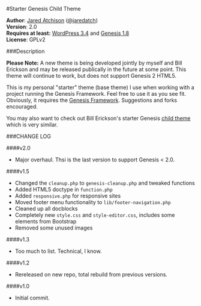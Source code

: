 #Starter Genesis Child Theme

**Author**: [Jared Atchison](http://www.jaredatchison.com) ([@jaredatch](http://www.twitter.com/jaredatch))   
**Version**: 2.0  
**Requires at least:** [WordPress 3.4](http://wordpress.org) and [Genesis 1.8](http://www.jaredatchison.com/go/genesis/)  
**License**: GPLv2

###Description

**Please Note:**  A new theme is being developed jointly by myself and Bill Erickson and may be released publically in the future at some point. This theme will continue to work, but does not support Genesis 2 HTML5.

This is my personal "starter" theme (base theme) I use when working with a project running the Genesis Framework. Feel free to use it as you see fit. Obviously, it requires the [Genesis Framework](http:www.jaredatchison.com/go/genesis/). Suggestions and forks encouraged.

You may also want to check out Bill Erickson's starter Genesis [child theme](https://github.com/billerickson/BE-Genesis-Child) which is very similar.

###CHANGE LOG

####v2.0
- Major overhaul. Thsi is the last version to support Genesis < 2.0.

####v1.5
- Changed the `cleanup.php` to `genesis-cleanup.php` and tweaked functions
- Added HTML5 doctype in `function.php`
- Added `responsive.php` for responsive sites
- Moved footer menu functionality to `lib/footer-navigation.php`
- Cleaned up all docblocks
- Completely new `style.css` and `style-editor.css`, includes some elements from Bootstrap
- Removed some unused images

####v1.3
- Too much to list. Technical, I know.

####v1.2
- Rereleased on new repo, total rebuild from previous versions.

####v1.0
- Initial commit.

